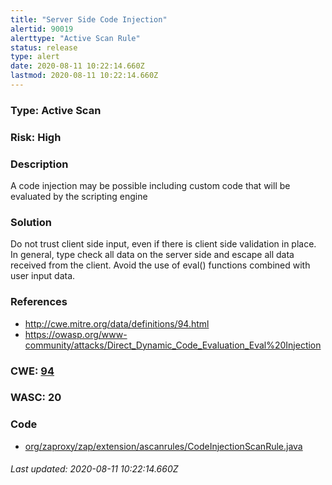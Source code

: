 ```yaml
---
title: "Server Side Code Injection"
alertid: 90019
alerttype: "Active Scan Rule"
status: release
type: alert
date: 2020-08-11 10:22:14.660Z
lastmod: 2020-08-11 10:22:14.660Z
---
```

### Type: Active Scan

### Risk: High

### Description

A code injection may be possible including custom code that will be evaluated by the scripting engine

### Solution

Do not trust client side input, even if there is client side validation in place.
In general, type check all data on the server side and escape all data received from the client.
 Avoid the use of eval() functions combined with user input data.

### References

* http://cwe.mitre.org/data/definitions/94.html
* https://owasp.org/www-community/attacks/Direct_Dynamic_Code_Evaluation_Eval%20Injection

### CWE: [94](https://cwe.mitre.org/data/definitions/94.html)

### WASC:  20

### Code

 * [org/zaproxy/zap/extension/ascanrules/CodeInjectionScanRule.java](https://github.com/zaproxy/zap-extensions/blob/master/addOns/ascanrules/src/main/java/org/zaproxy/zap/extension/ascanrules/CodeInjectionScanRule.java)

###### Last updated: 2020-08-11 10:22:14.660Z
